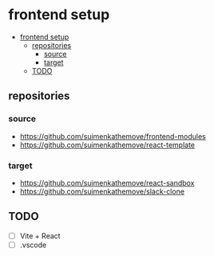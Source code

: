 # frontend setup

- [frontend setup](#frontend-setup)
  - [repositories](#repositories)
    - [source](#source)
    - [target](#target)
  - [TODO](#todo)

## repositories

### source

- <https://github.com/suimenkathemove/frontend-modules>
- <https://github.com/suimenkathemove/react-template>

### target

- <https://github.com/suimenkathemove/react-sandbox>
- <https://github.com/suimenkathemove/slack-clone>

## TODO

- [ ]  Vite + React
- [ ]  .vscode
